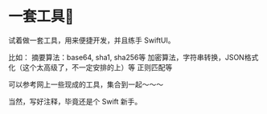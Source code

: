 #  一套工具🔧

试着做一套工具，用来便捷开发，并且练手 SwiftUI。

比如：
摘要算法：base64, sha1, sha256等
加密算法，字符串转换，JSON格式化（这个太高级了，不一定安排的上）等
正则匹配等

可以参考网上一些现成的工具，集合到一起～～～

当然，写好注释，毕竟还是个 Swift 新手。

